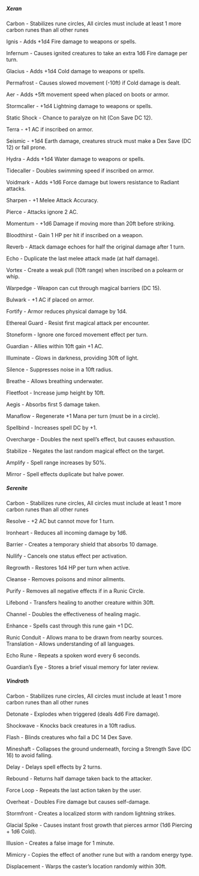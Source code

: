 ##### Xeran

Carbon - Stabilizes rune circles, All circles must include at least 1 more carbon runes than all other runes

Ignis - Adds +1d4 Fire damage to weapons or spells.

Infernum - Causes ignited creatures to take an extra 1d6 Fire damage per turn.

Glacius - Adds +1d4 Cold damage to weapons or spells.

Permafrost - Causes slowed movement (-10ft) if Cold damage is dealt.

Aer - Adds +5ft movement speed when placed on boots or armor.

Stormcaller - +1d4 Lightning damage to weapons or spells.

Static Shock - Chance to paralyze on hit (Con Save DC 12).

Terra - +1 AC if inscribed on armor.

Seismic - +1d4 Earth damage, creatures struck must make a Dex Save (DC 12) or fall prone.

Hydra - Adds +1d4 Water damage to weapons or spells.

Tidecaller - Doubles swimming speed if inscribed on armor.

Voidmark - Adds +1d6 Force damage but lowers resistance to Radiant attacks.

Sharpen - +1 Melee Attack Accuracy.

Pierce - Attacks ignore 2 AC.

Momentum - +1d6 Damage if moving more than 20ft before striking.

Bloodthirst - Gain 1 HP per hit if inscribed on a weapon.

Reverb - Attack damage echoes for half the original damage after 1 turn.

Echo - Duplicate the last melee attack made (at half damage).

Vortex - Create a weak pull (10ft range) when inscribed on a polearm or whip.

Warpedge - Weapon can cut through magical barriers (DC 15).

Bulwark - +1 AC if placed on armor.

Fortify - Armor reduces physical damage by 1d4.

Ethereal Guard - Resist first magical attack per encounter.

Stoneform - Ignore one forced movement effect per turn.

Guardian - Allies within 10ft gain +1 AC.

Illuminate - Glows in darkness, providing 30ft of light.

Silence - Suppresses noise in a 10ft radius.

Breathe - Allows breathing underwater.

Fleetfoot - Increase jump height by 10ft.

Aegis - Absorbs first 5 damage taken.

Manaflow - Regenerate +1 Mana per turn (must be in a circle).

Spellbind - Increases spell DC by +1.

Overcharge - Doubles the next spell’s effect, but causes exhaustion.

Stabilize - Negates the last random magical effect on the target.

Amplify - Spell range increases by 50%.

Mirror - Spell effects duplicate but halve power.

##### Serenite

Carbon - Stabilizes rune circles, All circles must include at least 1 more carbon runes than all other runes

Resolve - +2 AC but cannot move for 1 turn.

Ironheart - Reduces all incoming damage by 1d6.

Barrier - Creates a temporary shield that absorbs 10 damage.

Nullify - Cancels one status effect per activation.

Regrowth - Restores 1d4 HP per turn when active.

Cleanse - Removes poisons and minor ailments.

Purify - Removes all negative effects if in a Runic Circle.

Lifebond - Transfers healing to another creature within 30ft.

Channel - Doubles the effectiveness of healing magic.

Enhance - Spells cast through this rune gain +1 DC.

Runic Conduit - Allows mana to be drawn from nearby sources.  
Translation - Allows understanding of all languages.

Echo Rune - Repeats a spoken word every 6 seconds.

Guardian’s Eye - Stores a brief visual memory for later review.

##### Vindroth

Carbon - Stabilizes rune circles, All circles must include at least 1 more carbon runes than all other runes

Detonate - Explodes when triggered (deals 4d6 Fire damage).

Shockwave - Knocks back creatures in a 10ft radius.

Flash - Blinds creatures who fail a DC 14 Dex Save.

Mineshaft - Collapses the ground underneath, forcing a Strength Save (DC 16) to avoid falling.

Delay - Delays spell effects by 2 turns.

Rebound - Returns half damage taken back to the attacker.

Force Loop - Repeats the last action taken by the user.

Overheat - Doubles Fire damage but causes self-damage.

Stormfront - Creates a localized storm with random lightning strikes.

Glacial Spike - Causes instant frost growth that pierces armor (1d6 Piercing + 1d6 Cold).

Illusion - Creates a false image for 1 minute.

Mimicry - Copies the effect of another rune but with a random energy type.

Displacement - Warps the caster’s location randomly within 30ft.